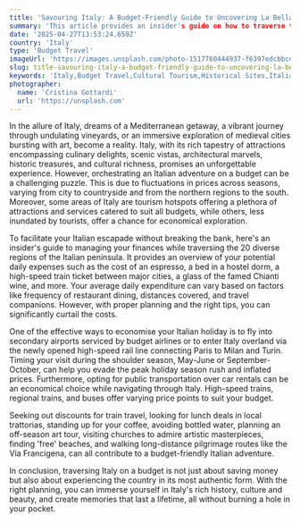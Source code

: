 ```yaml
---
title: 'Savouring Italy: A Budget-Friendly Guide to Uncovering La Bella Vita'
summary: 'This article provides an insider's guide on how to traverse the diverse regions of Italy on a budget, without compromising on the rich cultural and historical experiences.'
date: '2025-04-27T13:53:24.659Z'
country: 'Italy'
type: 'Budget Travel'
imageUrl: 'https://images.unsplash.com/photo-1517760444937-f6397edcbbcd'
slug: title-savouring-italy-a-budget-friendly-guide-to-uncovering-la-bella-vita
keywords: 'Italy,Budget Travel,Cultural Tourism,Historical Sites,Italian Cuisine'
photographer:
  name: 'Cristina Gottardi'
  url: 'https://unsplash.com'
---
```


In the allure of Italy, dreams of a Mediterranean getaway, a vibrant journey through undulating vineyards, or an immersive exploration of medieval cities bursting with art, become a reality. Italy, with its rich tapestry of attractions encompassing culinary delights, scenic vistas, architectural marvels, historic treasures, and cultural richness, promises an unforgettable experience. However, orchestrating an Italian adventure on a budget can be a challenging puzzle. This is due to fluctuations in prices across seasons, varying from city to countryside and from the northern regions to the south. Moreover, some areas of Italy are tourism hotspots offering a plethora of attractions and services catered to suit all budgets, while others, less inundated by tourists, offer a chance for economical exploration.

To facilitate your Italian escapade without breaking the bank, here's an insider's guide to managing your finances while traversing the 20 diverse regions of the Italian peninsula. It provides an overview of your potential daily expenses such as the cost of an espresso, a bed in a hostel dorm, a high-speed train ticket between major cities, a glass of the famed Chianti wine, and more. Your average daily expenditure can vary based on factors like frequency of restaurant dining, distances covered, and travel companions. However, with proper planning and the right tips, you can significantly curtail the costs.

One of the effective ways to economise your Italian holiday is to fly into secondary airports serviced by budget airlines or to enter Italy overland via the newly opened high-speed rail line connecting Paris to Milan and Turin. Timing your visit during the shoulder season, May-June or September-October, can help you evade the peak holiday season rush and inflated prices. Furthermore, opting for public transportation over car rentals can be an economical choice while navigating through Italy. High-speed trains, regional trains, and buses offer varying price points to suit your budget.

Seeking out discounts for train travel, looking for lunch deals in local trattorias, standing up for your coffee, avoiding bottled water, planning an off-season art tour, visiting churches to admire artistic masterpieces, finding 'free' beaches, and walking long-distance pilgrimage routes like the Via Francigena, can all contribute to a budget-friendly Italian adventure.

In conclusion, traversing Italy on a budget is not just about saving money but also about experiencing the country in its most authentic form. With the right planning, you can immerse yourself in Italy's rich history, culture and beauty, and create memories that last a lifetime, all without burning a hole in your pocket.